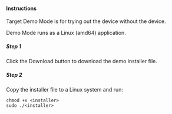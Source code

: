 #### Instructions

Target Demo Mode is for trying out the device without the device.

Demo Mode runs as a Linux (amd64) application.

##### Step 1

Click the Download button to download the demo installer file.

##### Step 2

Copy the installer file to a Linux system and run:

```
chmod +x <installer>
sudo ./<installer>
```
